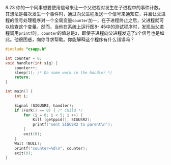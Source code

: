 8.23 你的一个同事想要使用信号来让一个父进程对发生在子进程中的事件计数。其想法是每次发生一个事件时，通过向父进程发送一个信号来通知它，并且让父进程的信号处理程序对一个全局变量`counter`加一，在子进程终止之后，父进程就可以检查这个变量。然而，当他在系统上运行图8-
45中的测试程序时，发现当父进程调用`printf`时，`counter`的值总是`2`，即使子进程向父进程发送了`5`个信号也是如此。他很困惑，向你寻求帮助。你能解释这个程序有什么错误吗？

```c
#include "csapp.h"

int counter = 0;
void handler(int sig) {
    counter++;
    sleep(1); /* Do some work in the handler */
    return;
}

int main() {
    int i;
    
    Signal (SIGUSR2, handler);
    if (Fork() == 0) { /* Child */
        for (i = 0; i < 5; i ++) {
            Kill (getppid(), SIGUSR2);
            printf("sent SIGUSR2 to parent\n");
        }
        exit(0);
    }
    Wait (NULL);
    printf("counter=%d\n", counter);
    exit(0);
}
```